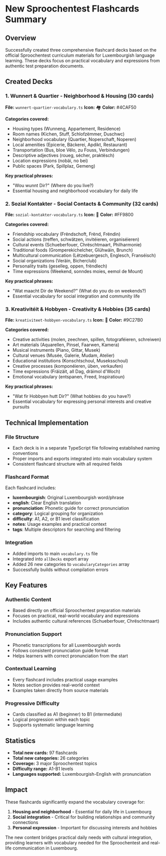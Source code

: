 # New Sproochentest Flashcards Summary

## Overview
Successfully created three comprehensive flashcard decks based on the official Sproochentest curriculum materials for Luxembourgish language learning. These decks focus on practical vocabulary and expressions from authentic test preparation documents.

## Created Decks

### 1. Wunnert & Quartier - Neighborhood & Housing (30 cards)
**File:** `wunnert-quartier-vocabulary.ts`
**Icon:** 🏘️ **Color:** #4CAF50

**Categories covered:**
- Housing types (Wunneng, Appartement, Residence)
- Room names (Kichen, Stuff, Schlofzëmmer, Duschwc)
- Neighborhood vocabulary (Quartier, Noperschaft, Noperen)
- Local amenities (Epicerie, Bäckerei, Apdikt, Restaurant)
- Transportation (Bus, bloe Vëlo, zu Fouss, Verbindungen)
- Descriptive adjectives (roueg, sécher, praktësch)
- Location expressions (nobäi, no bei)
- Public spaces (Park, Spillplaz, Gemeng)

**Key practical phrases:**
- "Wou wunnt Dir?" (Where do you live?)
- Essential housing and neighborhood vocabulary for daily life

### 2. Sozial Kontakter - Social Contacts & Community (32 cards)
**File:** `sozial-kontakter-vocabulary.ts`
**Icon:** 👥 **Color:** #FF9800

**Categories covered:**
- Friendship vocabulary (Frëndschoft, Frënd, Frëndin)
- Social actions (treffen, schwätzen, invitéieren, organiséieren)
- Cultural events (Schueberfouer, Chrëschtmaart, Philharmonie)
- Traditional foods (Gromperekichelcher, Glühwäin, Brunch)
- Multicultural communication (Lëtzebuergesch, Englesch, Franséisch)
- Social organizations (Veräin, Bicherclub)
- Personality traits (geselleg, oppen, frëndlech)
- Time expressions (Weekend, sonndes moies, eemol de Mount)

**Key practical phrases:**
- "Wat maacht Dir de Weekend?" (What do you do on weekends?)
- Essential vocabulary for social integration and community life

### 3. Kreativitéit & Hobbyen - Creativity & Hobbies (35 cards)
**File:** `kreativiteet-hobbyen-vocabulary.ts`
**Icon:** 🎨 **Color:** #9C27B0

**Categories covered:**
- Creative activities (molen, zeechnen, spillen, fotograféieren, schreiwen)
- Art materials (Aquarellen, Pinsel, Faarwen, Kamera)
- Musical instruments (Piano, Gittar, Musek)
- Cultural venues (Musée, Galerie, Mudam, Atelier)
- Educational institutions (Konschtschoul, Museksschoul)
- Creative processes (komponéieren, üben, verkaufen)
- Time expressions (Fräizäit, all Dag, dräimol d'Woch)
- Emotional vocabulary (entspanen, Freed, Inspiratioun)

**Key practical phrases:**
- "Wat fir Hobbyen hutt Dir?" (What hobbies do you have?)
- Essential vocabulary for expressing personal interests and creative pursuits

## Technical Implementation

### File Structure
- Each deck is in a separate TypeScript file following established naming conventions
- Proper imports and exports integrated into main vocabulary system
- Consistent flashcard structure with all required fields

### Flashcard Format
Each flashcard includes:
- **luxembourgish**: Original Luxembourgish word/phrase
- **english**: Clear English translation
- **pronunciation**: Phonetic guide for correct pronunciation
- **category**: Logical grouping for organization
- **difficulty**: A1, A2, or B1 level classification
- **notes**: Usage examples and practical context
- **tags**: Multiple descriptors for searching and filtering

### Integration
- Added imports to main `vocabulary.ts` file
- Integrated into `allDecks` export array
- Added 26 new categories to `vocabularyCategories` array
- Successfully builds without compilation errors

## Key Features

### Authentic Content
- Based directly on official Sproochentest preparation materials
- Focuses on practical, real-world vocabulary and expressions
- Includes authentic cultural references (Schueberfouer, Chrëschtmaart)

### Pronunciation Support
- Phonetic transcriptions for all Luxembourgish words
- Follows consistent pronunciation guide format
- Helps learners with correct pronunciation from the start

### Contextual Learning
- Every flashcard includes practical usage examples
- Notes section provides real-world context
- Examples taken directly from source materials

### Progressive Difficulty
- Cards classified as A1 (beginner) to B1 (intermediate)
- Logical progression within each topic
- Supports systematic language learning

## Statistics
- **Total new cards:** 97 flashcards
- **Total new categories:** 26 categories
- **Coverage:** 3 major Sproochentest topics
- **Difficulty range:** A1-B1 levels
- **Languages supported:** Luxembourgish-English with pronunciation

## Impact
These flashcards significantly expand the vocabulary coverage for:
1. **Housing and neighborhood** - Essential for daily life in Luxembourg
2. **Social integration** - Critical for building relationships and community connections
3. **Personal expression** - Important for discussing interests and hobbies

The new content bridges practical daily needs with cultural integration, providing learners with vocabulary needed for the Sproochentest and real-life communication in Luxembourg.
